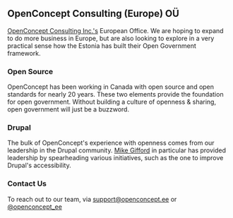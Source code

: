 ## OpenConcept Consulting (Europe) OÜ

[OpenConcept Consulting Inc.'s](https://openconcept.ca) European Office. We are hoping to expand to do more business in Europe, but are also looking to explore in a very practical sense how the Estonia has built their Open Government framework. 


### Open Source 

OpenConcept has been working in Canada with open source and open standards for nearly 20 years. These two elements provide the foundation for open government. Without building a culture of openness & sharing, open government will just be a buzzword. 

### Drupal

The bulk of OpenConcept's experience with openness comes from our leadership in the Drupal community. [Mike Gifford](https://www.drupal.org/u/mgifford) in particular has provided leadership by spearheading various initiatives, such as the one to improve Drupal's accessibility. 

### Contact Us

To reach out to our team, via support@openconcept.ee or [@openconcept_ee](https://twitter.com/openconcept_ee)
